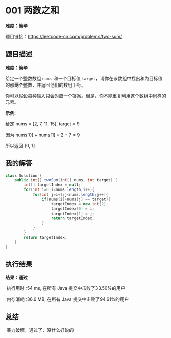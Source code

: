 # 001 两数之和

**难度：简单**

题目链接：https://leetcode-cn.com/problems/two-sum/

## 题目描述

**难度：简单**

给定一个整数数组 `nums `和一个目标值 `target`，请你在该数组中找出和为目标值的那**两个**整数，并返回他们的数组下标。

你可以假设每种输入只会对应一个答案。但是，你不能重复利用这个数组中同样的元素。



**示例:**

给定 nums = [2, 7, 11, 15], target = 9

因为 nums[0] + nums[1] = 2 + 7 = 9

所以返回 [0, 1]



## 我的解答

```java
class Solution {
    public int[] twoSum(int[] nums, int target) {
        int[] targetIndex = null;
        for(int i=0;i<nums.length;i++){
            for(int j=i+1;j<nums.length;j++){
                if(nums[i]+nums[j] == target){
                    targetIndex = new int[2];
                    targetIndex[0] = i;
                    targetIndex[1] = j;
                    return targetIndex;
                }
            }
        }
        return targetIndex;
    }
}
```

## 执行结果

**结果：通过**

​	执行用时 :54 ms, 在所有 Java 提交中击败了33.50%的用户

​	内存消耗 :36.6 MB, 在所有 Java 提交中击败了94.61%的用户



## 总结

​	暴力破解，通过了，没什么好说的



